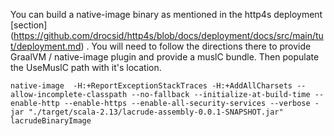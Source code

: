 You can build a native-image binary as mentioned in the http4s deployment [section] (https://github.com/drocsid/http4s/blob/docs/deployment/docs/src/main/tut/deployment.md) . You will need to follow the directions there to provide GraalVM / native-image plugin and provide a muslC bundle. Then populate the UseMuslC path with it's location.

```
native-image  -H:+ReportExceptionStackTraces -H:+AddAllCharsets --allow-incomplete-classpath --no-fallback --initialize-at-build-time --enable-http --enable-https --enable-all-security-services --verbose -jar "./target/scala-2.13/lacrude-assembly-0.0.1-SNAPSHOT.jar" lacrudeBinaryImage
```

